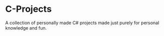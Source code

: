 # C-Projects
A collection of personally made C# projects made just purely for personal knowledge and fun.
